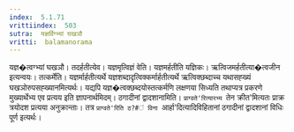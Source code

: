 ```yaml
---
index:  5.1.71
vrittiindex:  503
sutra:  यज्ञर्विग्भ्यां घखञौ
vritti:  balamanorama 
---
```


यज्ञ�त्वग्भ्यां घखञौ। तदर्हतीत्येव। यज्ञमृत्विज्ञं वेति। यज्ञमर्हतीति यज्ञिकः। ऋत्विजमर्हतीत्या�त्वजीन इत्यन्वयः। तत्कर्मेति। यज्ञर्मार्हतीत्यर्थे यज्ञशब्दादृत्विक्कर्मार्हतीत्यर्थे ऋत्विक्छब्दाच्च यथासह्ख्यं घखञोरुपसह्ख्यानमित्यर्थः। यद्यपि यज्ञ�त्वक्छब्दयोस्तत्कर्मणि लक्षणया सिध्यति तथाप्यत्र प्रकरणे मुख्यार्थेभ्य एव प्रत्यय इति ज्ञापनार्थमिदम्। ठगादीनां द्वादशानामिति। `प्राग्वते'रित्यारभ्य `तेन क्रीत'मित्यतः प्राक्र त्रयोदश प्रत्यया अनुक्रान्ताः। तत्र `प्राग्वते'रिति ठ?#ं विना `आर्हा'दित्यादिविहितानां ठगादीनां द्वादशानां विधिः पूर्ण इत्यर्थः।


